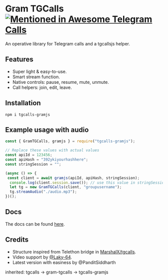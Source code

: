 # Gram TGCalls [![Mentioned in Awesome Telegram Calls](https://awesome.re/mentioned-badge-flat.svg)](https://github.com/tgcalls/awesome-tgcalls)

An operative library for Telegram calls and a tgcallsjs helper.

## Features

-   Super light & easy-to-use.
-   Smart stream function.
-   Native controls: pause, resume, mute, unmute.
-   Call helpers: join, edit, leave.

## Installation

```shell
npm i tgcalls-gramjs
```

## Example usage with audio

```js
const { GramTGCalls, gramjs } = require("tgcalls-gramjs");

// Replace these values with actual values
const apiId = 123456;
const apiHash = "392ykiyourhashhere";
const stringSession = "";

(async () => {
 const client = await gramjs(apiId, apiHash, stringSession);
  console.log(client.session.save()); // use this value in stringSession after 1 time generate
  let tg = new GramTGCalls(client, "groupusername");
  tg.streamAudio("./audio.mp3");
})();

```

## Docs

The docs can be found [here](https://tgcallsjs.github.io/gram-tgcalls).  

## Credits

-   Structure inspired from Telethon bridge in [MarshalX/tgcalls](https://github.com/MarshalX/tgcalls).  
-   Video support by [@Laky-64](https://github.com/Laky-64).  
-   Latest version with easiness by @PanditSiddharth  

inherited: tgcalls -> gram-tgcalls -> tgcalls-gramjs  

